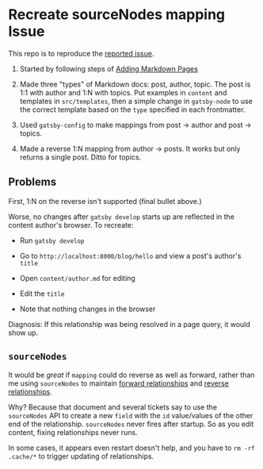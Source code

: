 # Recreate sourceNodes mapping Issue

This repo is to reproduce the [reported issue](https://github.com/gatsbyjs/gatsby/issues/11151).

1) Started by following steps of [Adding Markdown Pages](https://www.gatsbyjs.org/docs/adding-markdown-pages/)

2) Made three "types" of Markdown docs: post, author, topic. The post is 1:1 with author and 
1:N with topics. Put examples in `content` and templates in `src/templates`, then a simple 
change in `gatsby-node` to use the correct template based on the `type` specified in each 
frontmatter.

3) Used `gatsby-config` to make mappings from post -> author and post -> topics.

4) Made a reverse 1:N mapping from author -> posts. It works but only returns a single 
post. Ditto for topics.

## Problems

First, 1:N on the reverse isn't supported (final bullet above.)

Worse, no changes after `gatsby develop` starts up are reflected in the content author's 
browser. To recreate:

- Run `gatsby develop`

- Go to `http://localhost:8000/blog/hello` and view a post's author's `title`

- Open `content/author.md` for editing

- Edit the `title`

- Note that nothing changes in the browser

Diagnosis: If this relationship was being resolved in a page query, it would show up.

## `sourceNodes`

It would be *great* if `mapping` could do reverse as well as forward, rather than me using `sourceNodes` to 
maintain [forward relationships](https://www.gatsbyjs.org/docs/create-source-plugin/#creating-the-relationship) 
and [reverse relationships](https://www.gatsbyjs.org/docs/create-source-plugin/#creating-the-reverse-relationship).

Why? Because that document and several tickets say to use the `sourceNodes` API to create a 
new `field` with the `id` value/values of the other end of the relationship. `sourceNodes` 
never fires after startup. So as you edit content, fixing relationships never runs. 

In some cases, it appears even restart doesn't help, and you have to `rm -rf .cache/*` to 
trigger updating of relationships.
